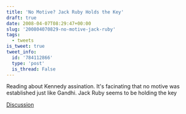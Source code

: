 ```yaml
---
title: 'No Motive? Jack Ruby Holds the Key'
draft: true
date: 2008-04-07T08:29:47+00:00
slug: '200804070829-no-motive-jack-ruby'
tags:
  - tweets
is_tweet: true
tweet_info:
  id: '784112866'
  type: 'post'
  is_thread: False
---
```




Reading about Kennedy assination. It's facinating that no motive was established just like Gandhi. Jack Ruby seems to be 
holding the key

[Discussion](https://x.com/sytelus/status/784112866)
